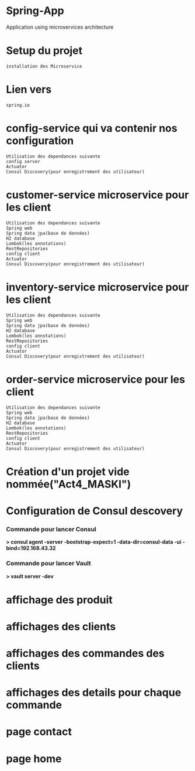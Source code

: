 # Spring-App
Application using microservices architecture

# Setup du projet 
    installation des Microservice 
# Lien vers
    spring.io

# config-service qui va contenir nos configuration
    Utilisation des dependances suivante
    config server
    Actuator
    Consul Discovery(pour enregistrement des utilisateur)
# customer-service microservice pour les client
    Utilisation des dependances suivante
    Spring web
    Spring data jpa(base de données)
    H2 database
    Lombok(les annotations)
    RestRepositories
    config client
    Actuator
    Consul Discovery(pour enregistrement des utilisateur)
# inventory-service microservice pour les client
    Utilisation des dependances suivante
    Spring web
    Spring data jpa(base de données)
    H2 database
    Lombok(les annotations)
    RestRepositories
    config client
    Actuator
    Consul Discovery(pour enregistrement des utilisateur)
# order-service microservice pour les client
    Utilisation des dependances suivante
    Spring web
    Spring data jpa(base de données)
    H2 database
    Lombok(les annotations)
    RestRepositories
    config client
    Actuator
    Consul Discovery(pour enregistrement des utilisateur)
# Création d'un projet vide nommée("Act4_MASKI")

# Configuration de Consul descovery

<h3>Commande pour lancer Consul</h3>
<strong>> consul agent -server -bootstrap-expect=1 -data-dir=consul-data -ui -bind=192.168.43.32</strong>
<h3>Commande pour lancer Vault</h3>
<strong>> vault server -dev</strong>



# affichage des produit

# affichages des clients

# affichages des commandes des clients


# affichages des details pour chaque commande


# page contact


# page home

 

